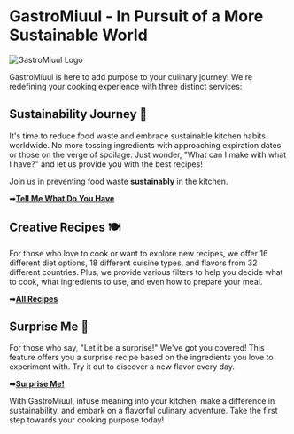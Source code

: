 # GastroMiuul - In Pursuit of a More Sustainable World

![GastroMiuul Logo](https://github.com/REAtes/GastroMiuul/blob/main/G%C3%B6rseller_Streamlit/diger/main_page.jpg)

GastroMiuul is here to add purpose to your culinary journey! We're redefining your cooking experience with three distinct services:

## Sustainability Journey 🌿

It's time to reduce food waste and embrace sustainable kitchen habits worldwide. No more tossing ingredients with approaching expiration dates or those on the verge of spoilage. Just wonder, "What can I make with what I have?" and let us provide you with the best recipes!

Join us in preventing food waste **sustainably** in the kitchen.

➡[**Tell Me What Do You Have**](https://gastromiuul.streamlit.app/Ingredient-Based)

## Creative Recipes 🍽️

For those who love to cook or want to explore new recipes, we offer 16 different diet options, 18 different cuisine types, and flavors from 32 different countries. Plus, we provide various filters to help you decide what to cook, what ingredients to use, and even how to prepare your meal.

➡[**All Recipes**](https://gastromiuul.streamlit.app/All_Recipes)

## Surprise Me 🎁️

For those who say, "Let it be a surprise!" We've got you covered! This feature offers you a surprise recipe based on the ingredients you love to experiment with. Try it out to discover a new flavor every day.

➡[**Surprise Me!**](https://gastromiuul.streamlit.app/Surprise_Me)

With GastroMiuul, infuse meaning into your kitchen, make a difference in sustainability, and embark on a flavorful culinary adventure. Take the first step towards your cooking purpose today!
